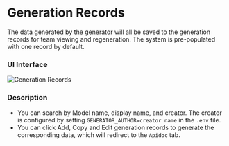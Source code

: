 # Generation Records
The data generated by the generator will all be saved to the generation records for team viewing and regeneration. The system is pre-populated with one record by default.

### UI Interface

![Generation Records](/ui.png)

### Description
* You can search by Model name, display name, and creator. The creator is configured by setting `GENERATOR_AUTHOR=creator name` in the `.env` file.
* You can click Add, Copy and Edit generation records to generate the corresponding data, which will redirect to the `Apidoc` tab.